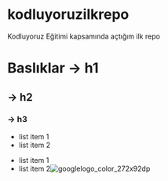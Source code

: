 # kodluyoruzilkrepo
Kodluyoruz Eğitimi kapsamında açtığım ilk repo
# Baslıklar -> h1
## -> h2
### -> h3

- list item 1
- list item 2

* list item 1
* list item 2![googlelogo_color_272x92dp](https://user-images.githubusercontent.com/104005069/169905835-fa7456dc-7447-4c32-88a5-9deae95c25a0.png)
